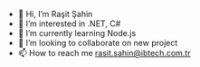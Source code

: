 - 👋 Hi, I’m Raşit Şahin
- 👀 I’m interested in .NET, C#
- 🌱 I’m currently learning Node.js
- 💞️ I’m looking to collaborate on new project
- 📫 How to reach me rasit.sahin@ibtech.com.tr

<!---
rasitsahinibtech/rasitsahinibtech is a ✨ special ✨ repository because its `README.md` (this file) appears on your GitHub profile.
You can click the Preview link to take a look at your changes.
--->
